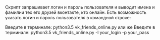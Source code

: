 Cкрипт запрашивает логин и пароль пользователя и выводит имена и фамилии тех его друзей вконтакте, кто онлайн.
Есть возможность указать логин и пароль пользователя в командной строке:

Введите в терминале: python3.5 vk_friends_online.py
или же
Введите в терминале: python3.5 vk_friends_online.py -l your_login -p your_pass

